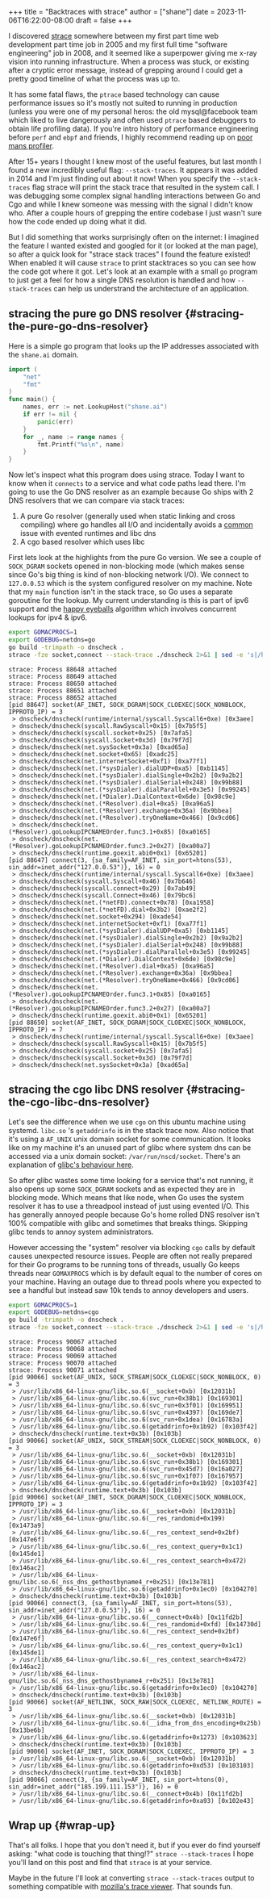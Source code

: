 +++
title = "Backtraces with strace"
author = ["shane"]
date = 2023-11-06T16:22:00-08:00
draft = false
+++

I discovered [strace](https://man7.org/linux/man-pages/man1/strace.1.html) somewhere between my first part time web development part time job in 2005
and my first full time "software engineering" job in 2008, and it seemed like a superpower giving me x-ray
vision into running infrastructure. When a process was stuck, or existing after a cryptic error message,
instead of grepping around I could get a pretty good timeline of what the process was up to.

It has some fatal flaws, the `ptrace` based technology can cause performance issues so it's mostly not suited to running in production (unless you were
one of my personal heros: the old mysql@facebook team which liked to live dangerously and often used `ptrace` based debuggers to obtain life profiling data).
If you're intro history of performance engineering before `perf` and `ebpf` and friends, I highly recommend reading up on [poor mans profiler](https://dom.as/2010/10/08/more-on-pmp/).

After 15+ years I thought I knew most of the useful features, but last month I found a new incredibly useful flag: `--stack-traces`. It appears
it was added in 2014 and I'm just finding out about it now! When you specify the `--stack-traces` flag strace will print the stack trace that
resulted in the system call. I was debugging some complex signal handling interactions between Go and Cgo and while I knew someone was messing
with the signal I didn't know who. After a couple hours of grepping the entire codebase I just wasn't sure how the code ended up doing what it did.

But I did something that works surprisingly often on the internet: I imagined the feature I wanted existed and googled for it (or looked at the man page),
so after a quick look for "strace stack traces" I found the feature existed! When enabled it will cause `strace` to print stacktraces so you can see
how the code got where it got. Let's look at an example with a small `go` program to just get a feel for how a single DNS resolution is handled and how `--stack-traces`
can help us understrand the architecture of an application.


## stracing the pure go DNS resolver {#stracing-the-pure-go-dns-resolver}

Here is a simple go program that looks up the IP addresses associated with the `shane.ai` domain.

```go
import (
	"net"
	"fmt"
)
func main() {
	names, err := net.LookupHost("shane.ai")
	if err != nil {
		panic(err)
	}
	for _, name := range names {
		fmt.Printf("%s\n", name)
	}
}
```

Now let's inspect what this program does using strace. Today I want to know when it `connects` to a service and what code paths lead there. I'm going to
use the Go DNS resolver as an example because Go ships with 2 DNS resolvers that we can compare via stack traces:

1.  A pure Go resolver (generally used when static linking and cross compiling) where go handles all I/O and incidentally avoids a [common](https://httptoolkit.com/blog/configuring-nodejs-dns/) issue with evented runtimes and libc dns
2.  A cgo based resolver which uses libc

First lets look at the highlights from the pure Go version. We see a couple of `SOCK_DGRAM` sockets
opened in non-blocking mode (which makes sense since Go's big thing is kind of non-blocking network I/O).
We connect to  `127.0.0.53` which is the system configured resolver on my machine. Note that my `main`
function isn't in the stack trace, so Go uses a separate goroutine for the lookup. My current understanding
is this is part of ipv6 support and the [happy eyeballs](https://en.wikipedia.org/wiki/Happy_Eyeballs) algorithm which involves concurrent lookups for ipv4 &amp; ipv6.

```sh
export GOMACPROCS=1
export GODEBUG=netdns=go
go build -trimpath -o dnscheck .
strace -fze socket,connect --stack-trace ./dnscheck 2>&1 | sed -e 's|/home/shane/src/||g' | head -50
```

```text
strace: Process 88648 attached
strace: Process 88649 attached
strace: Process 88650 attached
strace: Process 88651 attached
strace: Process 88652 attached
[pid 88647] socket(AF_INET, SOCK_DGRAM|SOCK_CLOEXEC|SOCK_NONBLOCK, IPPROTO_IP) = 3
 > dnscheck/dnscheck(runtime/internal/syscall.Syscall6+0xe) [0x3aee]
 > dnscheck/dnscheck(syscall.RawSyscall+0x15) [0x7b5f5]
 > dnscheck/dnscheck(syscall.socket+0x25) [0x7afa5]
 > dnscheck/dnscheck(syscall.Socket+0x3d) [0x79f7d]
 > dnscheck/dnscheck(net.sysSocket+0x3a) [0xad65a]
 > dnscheck/dnscheck(net.socket+0x65) [0xadc25]
 > dnscheck/dnscheck(net.internetSocket+0xf1) [0xa77f1]
 > dnscheck/dnscheck(net.(*sysDialer).dialUDP+0xa5) [0xb1145]
 > dnscheck/dnscheck(net.(*sysDialer).dialSingle+0x2b2) [0x9a2b2]
 > dnscheck/dnscheck(net.(*sysDialer).dialSerial+0x248) [0x99b88]
 > dnscheck/dnscheck(net.(*sysDialer).dialParallel+0x3e5) [0x99245]
 > dnscheck/dnscheck(net.(*Dialer).DialContext+0x6de) [0x98c9e]
 > dnscheck/dnscheck(net.(*Resolver).dial+0xa5) [0xa96a5]
 > dnscheck/dnscheck(net.(*Resolver).exchange+0x36a) [0x9bbea]
 > dnscheck/dnscheck(net.(*Resolver).tryOneName+0x466) [0x9cd06]
 > dnscheck/dnscheck(net.(*Resolver).goLookupIPCNAMEOrder.func3.1+0x85) [0xa0165]
 > dnscheck/dnscheck(net.(*Resolver).goLookupIPCNAMEOrder.func3.2+0x27) [0xa00a7]
 > dnscheck/dnscheck(runtime.goexit.abi0+0x1) [0x65201]
[pid 88647] connect(3, {sa_family=AF_INET, sin_port=htons(53), sin_addr=inet_addr("127.0.0.53")}, 16) = 0
 > dnscheck/dnscheck(runtime/internal/syscall.Syscall6+0xe) [0x3aee]
 > dnscheck/dnscheck(syscall.Syscall+0x46) [0x7b646]
 > dnscheck/dnscheck(syscall.connect+0x29) [0x7ab49]
 > dnscheck/dnscheck(syscall.Connect+0x46) [0x79bc6]
 > dnscheck/dnscheck(net.(*netFD).connect+0x78) [0xa1958]
 > dnscheck/dnscheck(net.(*netFD).dial+0x3b2) [0xae2f2]
 > dnscheck/dnscheck(net.socket+0x294) [0xade54]
 > dnscheck/dnscheck(net.internetSocket+0xf1) [0xa77f1]
 > dnscheck/dnscheck(net.(*sysDialer).dialUDP+0xa5) [0xb1145]
 > dnscheck/dnscheck(net.(*sysDialer).dialSingle+0x2b2) [0x9a2b2]
 > dnscheck/dnscheck(net.(*sysDialer).dialSerial+0x248) [0x99b88]
 > dnscheck/dnscheck(net.(*sysDialer).dialParallel+0x3e5) [0x99245]
 > dnscheck/dnscheck(net.(*Dialer).DialContext+0x6de) [0x98c9e]
 > dnscheck/dnscheck(net.(*Resolver).dial+0xa5) [0xa96a5]
 > dnscheck/dnscheck(net.(*Resolver).exchange+0x36a) [0x9bbea]
 > dnscheck/dnscheck(net.(*Resolver).tryOneName+0x466) [0x9cd06]
 > dnscheck/dnscheck(net.(*Resolver).goLookupIPCNAMEOrder.func3.1+0x85) [0xa0165]
 > dnscheck/dnscheck(net.(*Resolver).goLookupIPCNAMEOrder.func3.2+0x27) [0xa00a7]
 > dnscheck/dnscheck(runtime.goexit.abi0+0x1) [0x65201]
[pid 88650] socket(AF_INET, SOCK_DGRAM|SOCK_CLOEXEC|SOCK_NONBLOCK, IPPROTO_IP) = 7
 > dnscheck/dnscheck(runtime/internal/syscall.Syscall6+0xe) [0x3aee]
 > dnscheck/dnscheck(syscall.RawSyscall+0x15) [0x7b5f5]
 > dnscheck/dnscheck(syscall.socket+0x25) [0x7afa5]
 > dnscheck/dnscheck(syscall.Socket+0x3d) [0x79f7d]
 > dnscheck/dnscheck(net.sysSocket+0x3a) [0xad65a]
```


## stracing the cgo libc DNS resolver {#stracing-the-cgo-libc-dns-resolver}

Let's see the difference when we use `cgo` on this ubuntu machine using systemd. `libc.so` 's `getaddrinfo` is in the stack
trace now. Also notice that it's using a `AF_UNIX` unix domain socket for some communication. It looks like on my machine it's
an unused part of glibc where system dns can be accessed via a unix domain socket: `/var/run/nscd/socket`. There's an explanation of [glibc's behaviour here](https://jameshfisher.com/2018/02/05/dont-use-nscd/).

So after glibc wastes some time looking for a service that's not running, it also opens up some `SOCK_DGRAM` sockets and as expected
they are in blocking mode. Which means that like node, when Go uses the system resolver it has to use a threadpool instead
of just using evented I/O. This has generally annoyed people because Go's home rolled DNS resolver isn't 100% compatible with glibc and sometimes that breaks things.
Skipping glibc tends to annoy system administrators.

However accessing the "system" resolver via blocking `cgo` calls by default causes unexpected resource issues. People are often not really prepared
for their Go programs to be running tons of threads, usually Go keeps threads near `GOMAXPROCS` which is by default equal to the number of cores on your
machine. Having an outage due to thread pools where you expected to see a handful but instead saw 10k tends to annoy developers and users.

```sh
export GOMACPROCS=1
export GODEBUG=netdns=cgo
go build -trimpath -o dnscheck .
strace -fze socket,connect --stack-trace ./dnscheck 2>&1 | sed -e 's|/home/shane/src/||g' | head -50
```

```text
strace: Process 90067 attached
strace: Process 90068 attached
strace: Process 90069 attached
strace: Process 90070 attached
strace: Process 90071 attached
[pid 90066] socket(AF_UNIX, SOCK_STREAM|SOCK_CLOEXEC|SOCK_NONBLOCK, 0) = 3
 > /usr/lib/x86_64-linux-gnu/libc.so.6(__socket+0xb) [0x12031b]
 > /usr/lib/x86_64-linux-gnu/libc.so.6(svc_run+0x38b1) [0x169301]
 > /usr/lib/x86_64-linux-gnu/libc.so.6(svc_run+0x3f01) [0x169951]
 > /usr/lib/x86_64-linux-gnu/libc.so.6(svc_run+0x4397) [0x169de7]
 > /usr/lib/x86_64-linux-gnu/libc.so.6(svc_run+0x1dea) [0x16783a]
 > /usr/lib/x86_64-linux-gnu/libc.so.6(getaddrinfo+0x1b92) [0x103f42]
 > dnscheck/dnscheck(runtime.text+0x3b) [0x103b]
[pid 90066] socket(AF_UNIX, SOCK_STREAM|SOCK_CLOEXEC|SOCK_NONBLOCK, 0) = 3
 > /usr/lib/x86_64-linux-gnu/libc.so.6(__socket+0xb) [0x12031b]
 > /usr/lib/x86_64-linux-gnu/libc.so.6(svc_run+0x38b1) [0x169301]
 > /usr/lib/x86_64-linux-gnu/libc.so.6(svc_run+0x45d7) [0x16a027]
 > /usr/lib/x86_64-linux-gnu/libc.so.6(svc_run+0x1f07) [0x167957]
 > /usr/lib/x86_64-linux-gnu/libc.so.6(getaddrinfo+0x1b92) [0x103f42]
 > dnscheck/dnscheck(runtime.text+0x3b) [0x103b]
[pid 90066] socket(AF_INET, SOCK_DGRAM|SOCK_CLOEXEC|SOCK_NONBLOCK, IPPROTO_IP) = 3
 > /usr/lib/x86_64-linux-gnu/libc.so.6(__socket+0xb) [0x12031b]
 > /usr/lib/x86_64-linux-gnu/libc.so.6(__res_randomid+0x199) [0x1473a9]
 > /usr/lib/x86_64-linux-gnu/libc.so.6(__res_context_send+0x2bf) [0x147e6f]
 > /usr/lib/x86_64-linux-gnu/libc.so.6(__res_context_query+0x1c1) [0x145de1]
 > /usr/lib/x86_64-linux-gnu/libc.so.6(__res_context_search+0x472) [0x146ac2]
 > /usr/lib/x86_64-linux-gnu/libc.so.6(_nss_dns_gethostbyname4_r+0x251) [0x13e781]
 > /usr/lib/x86_64-linux-gnu/libc.so.6(getaddrinfo+0x1ec0) [0x104270]
 > dnscheck/dnscheck(runtime.text+0x3b) [0x103b]
[pid 90066] connect(3, {sa_family=AF_INET, sin_port=htons(53), sin_addr=inet_addr("127.0.0.53")}, 16) = 0
 > /usr/lib/x86_64-linux-gnu/libc.so.6(__connect+0x4b) [0x11fd2b]
 > /usr/lib/x86_64-linux-gnu/libc.so.6(__res_randomid+0xfd) [0x14730d]
 > /usr/lib/x86_64-linux-gnu/libc.so.6(__res_context_send+0x2bf) [0x147e6f]
 > /usr/lib/x86_64-linux-gnu/libc.so.6(__res_context_query+0x1c1) [0x145de1]
 > /usr/lib/x86_64-linux-gnu/libc.so.6(__res_context_search+0x472) [0x146ac2]
 > /usr/lib/x86_64-linux-gnu/libc.so.6(_nss_dns_gethostbyname4_r+0x251) [0x13e781]
 > /usr/lib/x86_64-linux-gnu/libc.so.6(getaddrinfo+0x1ec0) [0x104270]
 > dnscheck/dnscheck(runtime.text+0x3b) [0x103b]
[pid 90066] socket(AF_NETLINK, SOCK_RAW|SOCK_CLOEXEC, NETLINK_ROUTE) = 3
 > /usr/lib/x86_64-linux-gnu/libc.so.6(__socket+0xb) [0x12031b]
 > /usr/lib/x86_64-linux-gnu/libc.so.6(__idna_from_dns_encoding+0x25b) [0x13be6b]
 > /usr/lib/x86_64-linux-gnu/libc.so.6(getaddrinfo+0x1273) [0x103623]
 > dnscheck/dnscheck(runtime.text+0x3b) [0x103b]
[pid 90066] socket(AF_INET, SOCK_DGRAM|SOCK_CLOEXEC, IPPROTO_IP) = 3
 > /usr/lib/x86_64-linux-gnu/libc.so.6(__socket+0xb) [0x12031b]
 > /usr/lib/x86_64-linux-gnu/libc.so.6(getaddrinfo+0xd53) [0x103103]
 > dnscheck/dnscheck(runtime.text+0x3b) [0x103b]
[pid 90066] connect(3, {sa_family=AF_INET, sin_port=htons(0), sin_addr=inet_addr("185.199.111.153")}, 16) = 0
 > /usr/lib/x86_64-linux-gnu/libc.so.6(__connect+0x4b) [0x11fd2b]
 > /usr/lib/x86_64-linux-gnu/libc.so.6(getaddrinfo+0xa93) [0x102e43]
```


## Wrap up {#wrap-up}

That's all folks. I hope that you don't need it, but if you ever do find yourself asking: "what code is touching that thing!?"
`strace --stack-traces` I hope you'll land on this post and find that `strace` is at your service.

Maybe in the future I'll look at converting `strace --stack-traces` output to something compatible with [mozilla's trace viewer](https://profiler.firefox.com/). That sounds fun.
